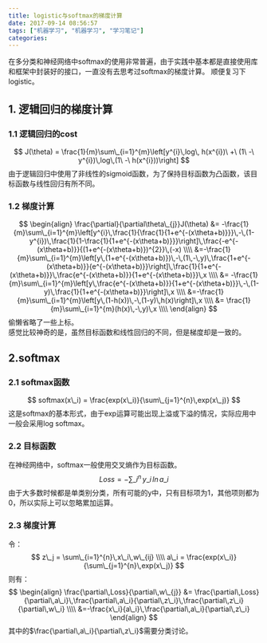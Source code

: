 ```yaml
---
title: logistic与softmax的梯度计算
date: 2017-09-14 08:56:57
tags: ["机器学习", "机器学习", "学习笔记"]
categories:
---
```

在多分类和神经网络中softmax的使用非常普遍，由于实践中基本都是直接使用库和框架中封装好的接口，一直没有去思考过softmax的梯度计算。
顺便复习下logistic。

## 1. 逻辑回归的梯度计算
### 1.1 逻辑回归的cost
$$ J(\theta) = \frac{1}{m}\sum\_{i=1}^{m}\left[y^{i}\,log\, h(x^{i})\ +\ (1\ -\ y^{i})\,log\,(1\ -\ h(x^{i}))\right] $$
由于逻辑回归中使用了非线性的sigmoid函数，为了保持目标函数为凸函数，该目标函数与线性回归有所不同。
### 1.2 梯度计算
$$
\begin{align}
\frac{\partial}{\partial\theta\_{j}}J(\theta) &= -\frac{1}{m}\sum\_{i=1}^{m}\left[y^{i}\,\frac{1}{\frac{1}{1+e^{-(x\theta+b)}}}\,-\,(1-y^{i})\,\frac{1}{1-\frac{1}{1+e^{-(x\theta+b)}}}\right]\,\frac{-e^{-(x\theta+b)}}{(1+e^{-(x\theta+b)})^{2}}\,(-x) \\\\
&=-\frac{1}{m}\sum\_{i=1}^{m}\left[y\,(1+e^{-(x\theta+b)})\,-\,(1\,-\,y)\,\frac{1+e^{-(x\theta+b)}}{e^{-(x\theta+b)}}\right]\,\frac{1}{1+e^{-(x\theta+b)}}\,\frac{e^{-(x\theta+b)}}{1+e^{-(x\theta+b)}}\,x \\\\
&= -\frac{1}{m}\sum\_{i=1}^{m}\left[y\,\frac{e^{-(x\theta+b)}}{1+e^{-(x\theta+b)}}\,-\,(1-y)\,\frac{1}{1+e^{-(x\theta+b)}}\right]\,x \\\\
&=-\frac{1}{m}\sum\_{i=1}^{m}\left[y\,(1-h(x))\,-\,(1-y)\,h(x)\right]\,x \\\\
&= \frac{1}{m}\sum\_{i=1}^{m}(h(x)\,-\,y)\,x \\\\
\end{align}
$$
偷懒省略了一些上标。  
感觉比较神奇的是，虽然目标函数和线性回归的不同，但是梯度却是一致的。

## 2.softmax
### 2.1 softmax函数
$$ softmax(x\_i) = \frac{exp(x\_i)}{\sum\_{j=1}^{n}\,exp(x\_j)} $$
这是softmax的基本形式，由于exp运算可能出现上溢或下溢的情况，实际应用中一般会采用log softmax。
### 2.2 目标函数
在神经网络中，softmax一般使用交叉熵作为目标函数。
$$ Loss = -\sum\_{i}^{n}\,y\_{i}\,ln\,a\_{i} $$
由于大多数时候都是单类别分类，所有可能的y中，只有目标项为1，其他项则都为0，所以实际上可以忽略累加运算。
### 2.3 梯度计算
令：
$$ z\_j = \sum\_{i=1}^{n}\,x\_i\,w\_{ij} \\\\
a\_i = \frac{exp(x\_i)}{\sum\_{j=1}^{n}\,exp(x\_j)} $$
则有：
$$
\begin{align}
\frac{\partial\,Loss}{\partial\,w\_{j}} &= \frac{\partial\,Loss}{\partial\,a\_i}\,\frac{\partial\,a\_i}{\partial\,z\_i}\,\frac{\partial\,z\_i}{\partial\,w\_i} \\\\
&=-\frac{x\_i}{a\_i}\,\frac{\partial\,a\_i}{\partial\,z\_i}
\end{align}
$$
其中的$\frac{\partial\,a\_i}{\partial\,z\_i}$需要分类讨论。
